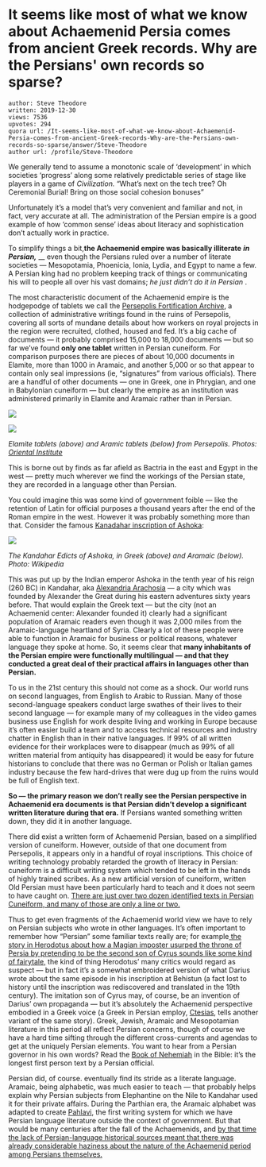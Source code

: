 # It seems like most of what we know about Achaemenid Persia comes from ancient Greek records. Why are the Persians' own records so sparse?

	author: Steve Theodore
	written: 2019-12-30
	views: 7536
	upvotes: 294
	quora url: /It-seems-like-most-of-what-we-know-about-Achaemenid-Persia-comes-from-ancient-Greek-records-Why-are-the-Persians-own-records-so-sparse/answer/Steve-Theodore
	author url: /profile/Steve-Theodore


We generally tend to assume a monotonic scale of ‘development’ in which societies ‘progress’ along some relatively predictable series of stage like players in a game of _Civilization._ “What’s next on the tech tree? Oh Ceremonial Burial! Bring on those social cohesion bonuses”

Unfortunately it’s a model that’s very convenient and familiar and not, in fact, very accurate at all. The administration of the Persian empire is a good example of how ‘common sense’ ideas about literacy and sophistication don’t actually work in practice.

To simplify things a bit,__the Achaemenid empire was basically illiterate__ ___in Persian,___ __ even though the Persians ruled over a number of literate societies — Mesopotamia, Phoenicia, Ionia, Lydia, and Egypt to name a few. A Persian king had no problem keeping track of things or communicating his will to people all over his vast domains; _he just didn’t do it in Persian_ .

The most characteristic document of the Achaemenid empire is the hodgepodge of tablets we call the [Persepolis Fortification Archive](https://oi.uchicago.edu/research/projects/persepolis-fortification-archive), a collection of administrative writings found in the ruins of Persepolis, covering all sorts of mundane details about how workers on royal projects in the region were recruited, clothed, housed and fed. It’s a big cache of documents — it probably comprised 15,000 to 18,000 documents — but so far we’ve found __only one tablet__ written in Persian cuneiform. For comparison purposes there are pieces of about 10,000 documents in Elamite, more than 1000 in Aramaic, and another 5,000 or so that appear to contain only seal impressions (ie, “signatures” from various officials). There are a handful of other documents — one in Greek, one in Phrygian, and one in Babylonian cuneiform — but clearly the empire as an institution was administered primarily in Elamite and Aramaic rather than in Persian.

![](https://qph.fs.quoracdn.net/main-qimg-668d620aa5264d7399c509690653a8d3)

![](https://qph.fs.quoracdn.net/main-qimg-7c1fc766fdf8523eb3d5d6b353e6a2dd)

_Elamite tablets (above) and Aramic tablets (below) from Persepolis. Photos:_ _[Oriental Institute](https://oi.uchicago.edu/research/projects/persepolis-fortification-archive)_ 

This is borne out by finds as far afield as Bactria in the east and Egypt in the west — pretty much wherever we find the workings of the Persian state, they are recorded in a language other than Persian.

You could imagine this was some kind of government foible — like the retention of Latin for official purposes a thousand years after the end of the Roman empire in the west. However it was probably something more than that. Consider the famous [Kanadahar inscription of Ashoka](https://en.wikipedia.org/wiki/Kandahar_Bilingual_Rock_Inscription):

![](https://qph.fs.quoracdn.net/main-qimg-9af861b14f2df446e96b179fdf8d7ee9)

_The Kandahar Edicts of Ashoka, in Greek (above) and Aramaic (below). Photo: Wikipedia_ 

This was put up by the Indian emperor Ashoka in the tenth year of his reign (260 BC) in Kandahar, aka [Alexandria Arachosia](https://en.wikipedia.org/wiki/Alexandria_Arachosia) — a city which was founded by Alexander the Great during his eastern adventures sixty years before. That would explain the Greek text — but the city (not an Achaemenid center: Alexander founded it) clearly had a significant population of Aramaic readers even though it was 2,000 miles from the Aramaic-language heartland of Syria. Clearly a lot of these people were able to function in Aramaic for business or political reasons, whatever language they spoke at home. So, it seems clear that __many inhabitants of the Persian empire were functionally multilingual — and that they conducted a great deal of their practical affairs in languages other than Persian.__ 

To us in the 21st century this should not come as a shock. Our world runs on second languages, from English to Arabic to Russian. Many of those second-language speakers conduct large swathes of their lives to their second language — for example many of my colleagues in the video games business use English for work despite living and working in Europe because it’s often easier build a team and to access technical resources and industry chatter in English than in their native languages. If 99% of all written evidence for their workplaces were to disappear (much as 99% of all written material from antiquity has disappeared) it would be easy for future historians to conclude that there was no German or Polish or Italian games industry because the few hard-drives that were dug up from the ruins would be full of English text.

__So — the primary reason we don’t really see the Persian perspective in Achaemenid era documents is that Persian didn’t develop a significant written literature during that era.__ If Persians wanted something written down, they did it in another language.

There did exist a written form of Achaemenid Persian, based on a simplified version of cuneiform. However, outside of that one document from Persepolis, it appears only in a handful of royal inscriptions. This choice of writing technology probably retarded the growth of literacy in Persian: cuneiform is a difficult writing system which tended to be left in the hands of highly trained scribes. As a new artificial version of cuneiform, written Old Persian must have been particularly hard to teach and it does not seem to have caught on. [There are just over two dozen identified texts in Persian Cuneiform, and many of those are only a line or two.](http://www.avesta.org/op/op.htm)

Thus to get even fragments of the Achaemenid world view we have to rely on Persian subjects who wrote in other languages. It’s often important to remember how “Persian” some familiar texts really are; for example[ the story in Herodotus about how a Magian imposter usurped the throne of Persia by pretending to be the second son of Cyrus sounds like some kind of fairytale,](https://en.wikipedia.org/wiki/Bardiya) the kind of thing Herodotus’ many critics would regard as suspect — but in fact it’s a somewhat embroidered version of what Darius wrote about the same episode in his inscription at Behistun (a fact lost to history until the inscription was rediscovered and translated in the 19th century). The imitation son of Cyrus may, of course, be an invention of Darius’ own propaganda — but it’s absolutely the Achaemenid perspective embodied in a Greek voice (a Greek in Persian employ, [Ctesias](https://en.wikipedia.org/wiki/Ctesias), tells another variant of the same story). Greek, Jewish, Aramaic and Mesopotamian literature in this period all reflect Persian concerns, though of course we have a hard time sifting through the different cross-currents and agendas to get at the uniquely Persian elements. You want to hear from a Persian governor in his own words? Read the [Book of Nehemiah](https://en.wikipedia.org/wiki/Book_of_Nehemiah#:~:text=The%20Book%20of%20Nehemiah%2C%20in,to%20God's%20laws%20(Torah).) in the Bible: it’s the longest first person text by a Persian official.

Persian did, of course. eventually find its stride as a literate language. Aramaic, being alphabetic, was much easier to teach — that probably helps explain why Persian subjects from Elephantine on the Nile to Kandahar used it for their private affairs. During the Parthian era, the Aramaic alphabet was adapted to create [Pahlavi](https://en.wikipedia.org/wiki/Pahlavi_scripts), the first writing system for which we have Persian language literature outside the context of government. But that would be many centuries after the fall of the Achaemenids, and [by that time the lack of Persian-language historical sources meant that there was already considerable haziness about the nature of the Achaemenid period among Persians themselves.](https://www.quora.com/Did-the-Sasanians-know-about-the-Achaemenid-empire-If-so-what-was-their-view-on-it/answer/Steve-Theodore)

